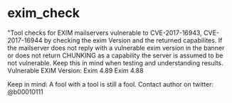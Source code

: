 # exim_check

"Tool checks for EXIM mailservers vulnerable to CVE-2017-16943, CVE-2017-16944 by checking the exim Version
and the returned capabilites. If the mailserver does not reply with a vulnerable exim version in the banner
or does not return CHUNKING as a capability the server is assumed to be not vulnerable. Keep this in mind 
when testing and understanding results.
Vulnerable EXIM Version:
    Exim 4.89
    Exim 4.88

Keep in mind: A fool with a tool is still a fool.
Contact author on twitter: @b00010111
